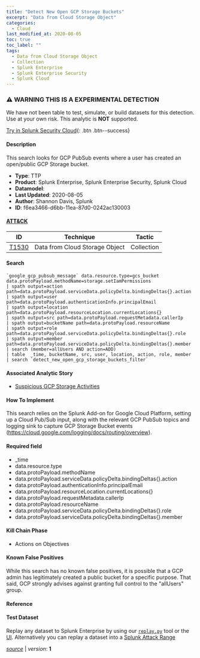 ```yaml
---
title: "Detect New Open GCP Storage Buckets"
excerpt: "Data from Cloud Storage Object"
categories:
  - Cloud
last_modified_at: 2020-08-05
toc: true
toc_label: ""
tags:
  - Data from Cloud Storage Object
  - Collection
  - Splunk Enterprise
  - Splunk Enterprise Security
  - Splunk Cloud
---
```


### ⚠️ WARNING THIS IS A EXPERIMENTAL DETECTION
We have not been table to test, simulate, or build datasets for this detection. Use at your own risk. This analytic is **NOT** supported.


[Try in Splunk Security Cloud](https://www.splunk.com/en_us/cyber-security.html){: .btn .btn--success}

#### Description

This search looks for GCP PubSub events where a user has created an open/public GCP Storage bucket.

- **Type**: TTP
- **Product**: Splunk Enterprise, Splunk Enterprise Security, Splunk Cloud
- **Datamodel**: 
- **Last Updated**: 2020-08-05
- **Author**: Shannon Davis, Splunk
- **ID**: f6ea3466-d6bb-11ea-87d0-0242ac130003


#### [ATT&CK](https://attack.mitre.org/)

| ID          | Technique   | Tactic         |
| ----------- | ----------- |--------------- |
| [T1530](https://attack.mitre.org/techniques/T1530/) | Data from Cloud Storage Object | Collection |

#### Search

```
`google_gcp_pubsub_message` data.resource.type=gcs_bucket data.protoPayload.methodName=storage.setIamPermissions 
| spath output=action path=data.protoPayload.serviceData.policyDelta.bindingDeltas{}.action 
| spath output=user path=data.protoPayload.authenticationInfo.principalEmail 
| spath output=location path=data.protoPayload.resourceLocation.currentLocations{} 
| spath output=src path=data.protoPayload.requestMetadata.callerIp 
| spath output=bucketName path=data.protoPayload.resourceName 
| spath output=role path=data.protoPayload.serviceData.policyDelta.bindingDeltas{}.role 
| spath output=member path=data.protoPayload.serviceData.policyDelta.bindingDeltas{}.member 
| search (member=allUsers AND action=ADD) 
| table  _time, bucketName, src, user, location, action, role, member 
| search `detect_new_open_gcp_storage_buckets_filter`
```

#### Associated Analytic Story
* [Suspicious GCP Storage Activities](/stories/suspicious_gcp_storage_activities)


#### How To Implement
This search relies on the Splunk Add-on for Google Cloud Platform, setting up a Cloud Pub/Sub input, along with the relevant GCP PubSub topics and logging sink to capture GCP Storage Bucket events (https://cloud.google.com/logging/docs/routing/overview).

#### Required field
* _time
* data.resource.type
* data.protoPayload.methodName
* data.protoPayload.serviceData.policyDelta.bindingDeltas{}.action
* data.protoPayload.authenticationInfo.principalEmail
* data.protoPayload.resourceLocation.currentLocations{}
* data.protoPayload.requestMetadata.callerIp
* data.protoPayload.resourceName
* data.protoPayload.serviceData.policyDelta.bindingDeltas{}.role
* data.protoPayload.serviceData.policyDelta.bindingDeltas{}.member


#### Kill Chain Phase
* Actions on Objectives


#### Known False Positives
While this search has no known false positives, it is possible that a GCP admin has legitimately created a public bucket for a specific purpose. That said, GCP strongly advises against granting full control to the &#34;allUsers&#34; group.





#### Reference


#### Test Dataset
Replay any dataset to Splunk Enterprise by using our [`replay.py`](https://github.com/splunk/attack_data#using-replaypy) tool or the [UI](https://github.com/splunk/attack_data#using-ui).
Alternatively you can replay a dataset into a [Splunk Attack Range](https://github.com/splunk/attack_range#replay-dumps-into-attack-range-splunk-server)




[*source*](https://github.com/splunk/security_content/tree/develop/detections/experimental/cloud/detect_new_open_gcp_storage_buckets.yml) \| *version*: **1**